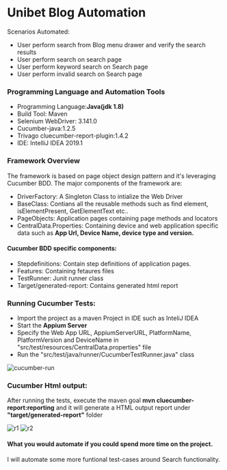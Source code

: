 # Unibet Blog Automation
<p>Scenarios Automated:</p>
<ul><li>User perform search from Blog menu drawer and verify the search results</li>
<li>User perform search on search page</li>
  <li>User perform keyword search on Search page</li>
  <li>User perform invalid search on Search page</li>
</ul>
<h3>Programming Language and Automation Tools</h3>
<ul><li>Programming Language:<b>Java(jdk 1.8)</b></li>
  <li> Build Tool: Maven</li>
  <li> Selenium WebDriver: 3.141.0 </li>
  <li> Cucumber-java:1.2.5</li>
  <li>Trivago cluecumber-report-plugin:1.4.2</li>
  <li> IDE: IntelliJ IDEA 2019.1</li>
</ul>
<h3>Framework Overview</h3>
<p>The framework is based on page object design pattern and it's leveraging Cucumber BDD. The major components of the framework are:</p>
<ul><li> DriverFactory: A Singleton Class to intialize the Web Driver</li> <li> BaseClass: Contians all the reusable methods such as find element, isElementPresent, GetElementText etc..</li><li>PageObjects: Application pages containing page methods and locators</li>
  <li>CentralData.Properties: Containing device and web application specific data such as <b>App Url, Device Name, device type and version.</b></li>
</ul>
<h4> Cucumber BDD specific components:</h4>
   <ul>
  <li>Stepdefinitions: Contain step definitions of application pages.</li>
  <li>Features: Containing fetaures files</li>
  <li>TestRunner: Junit runner class</li>
  <li>Target/generated-report: Contains generated html report</li>
  </ul>
  <h3>Running Cucumber Tests:</h3>
  
  <ul>
    <li> Import the project as a maven Project in IDE such as InteliJ IDEA</li>
  <li> Start the <b>Appium Server</b>
    <li> Specify the Web App URL, AppiumServerURL, PlatformName, PlatformVersion and DeviceName  in "src/test/resources/CentralData.properties" file</li>
 <li>Run the "src/test/java/runner/CucumberTestRunner.java" class</li>
  </ul>
  <img src="https://i.ibb.co/hXfLN4k/cucumber-run.png" alt="cucumber-run" border="0">
 <h3> Cucumber Html output:</h3>
 <p> After running the tests, execute the maven goal <b> mvn cluecumber-report:reporting</b> and it will generate a HTML output report under <b>"target/generated-report"</b> folder</p>
<img src="https://i.ibb.co/d2c2V3R/r1.png" alt="r1" border="0">
<img src="https://i.ibb.co/XXv7BNB/r2.png" alt="r2" border="0">
<h4>What you would automate if you could spend more time on the project.</h4>
<p>I will automate some more funtional test-cases around Search functionality.</p>
